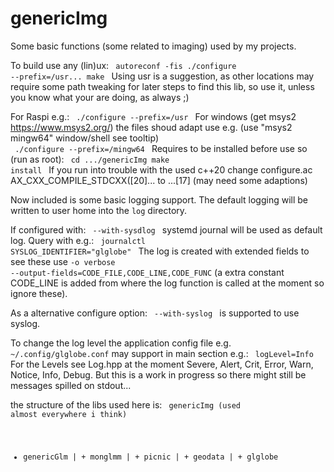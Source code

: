# genericImg
Some basic functions (some related to imaging) used by my projects.

To build use any (lin)ux:
<code>
autoreconf -fis
./configure --prefix=/usr...
make
</code>
Using usr is a suggestion, as other locations may require some path tweaking
for later steps to find this lib, so use it,
unless you know what your are doing, as always ;)

For Raspi e.g.:
<code>
  ./configure --prefix=/usr
</code>
For windows (get msys2 https://www.msys2.org/) the files shoud adapt use e.g.
(use "msys2 mingw64" window/shell see tooltip)<br>
<code>
  ./configure --prefix=/mingw64
</code>
Requires to be installed before use so (run as root):
<code>
cd .../genericImg
make install
</code>
If you run into trouble with the used c++20 change configure.ac AX_CXX_COMPILE_STDCXX([20]... to ...[17] (may need some adaptions)

Now included is some basic logging support.
The default logging will be written to user home into the <code>log</code> directory.

If configured with:
<code>
--with-sysdlog
</code>
systemd journal will be used as default log.
Query with e.g.:
<code>
journalctl SYSLOG_IDENTIFIER="glglobe"
</code>
The log is created with extended fields to see these use  <code>-o verbose --output-fields=CODE_FILE,CODE_LINE,CODE_FUNC</code>
(a extra constant CODE_LINE is added from where the log function is called at the moment so ignore these).

As a alternative configure option:
<code>
--with-syslog
</code>
is supported to use syslog.

To change the log level the application config file e.g. <code>~/.config/glglobe.conf</code> may support in main section e.g.:
<code>
logLevel=Info
</code>
For the Levels see Log.hpp at the moment Severe, Alert, Crit, Error, Warn, Notice, Info, Debug.
But this is a work in progress so there might still be messages spilled on stdout...

the structure of the libs used here is:
<code>
genericImg (used almost everywhere i think)
+ genericGlm
| + monglmm
| + picnic
| + geodata
|   + glglobe
</code>